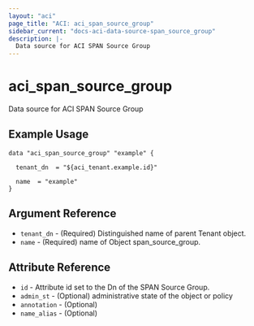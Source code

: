 ```yaml
---
layout: "aci"
page_title: "ACI: aci_span_source_group"
sidebar_current: "docs-aci-data-source-span_source_group"
description: |-
  Data source for ACI SPAN Source Group
---
```


# aci_span_source_group #
Data source for ACI SPAN Source Group

## Example Usage ##

```hcl
data "aci_span_source_group" "example" {

  tenant_dn  = "${aci_tenant.example.id}"

  name  = "example"
}
```
## Argument Reference ##
* `tenant_dn` - (Required) Distinguished name of parent Tenant object.
* `name` - (Required) name of Object span_source_group.



## Attribute Reference

* `id` - Attribute id set to the Dn of the SPAN Source Group.
* `admin_st` - (Optional) administrative state of the object or policy
* `annotation` - (Optional) 
* `name_alias` - (Optional) 
